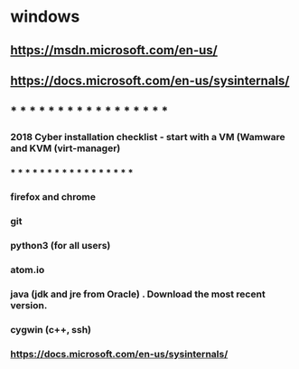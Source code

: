 # windows
## https://msdn.microsoft.com/en-us/
## https://docs.microsoft.com/en-us/sysinternals/
## * * * * * * * * * * * * * * * * * 
###
### 2018 Cyber installation checklist - start with a VM (Wamware and KVM (virt-manager)
### * * * * * * * * * * * * * * * * * 
### firefox and chrome
### git
### python3 (for all users)
### atom.io
### java (jdk and jre from Oracle) . Download the most recent version.
### cygwin (c++, ssh)
###
### https://docs.microsoft.com/en-us/sysinternals/
####  
